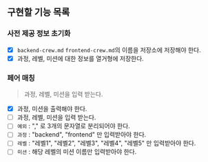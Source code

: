## 구현할 기능 목록

### 사전 제공 정보 초기화
- [x] `backend-crew.md` `frontend-crew.md`의 이름을 저장소에 저장해야 한다.
- [x] 과정, 레벨, 미션에 대한 정보를 열거형에 저장한다.

### 페어 매칭
> 과정, 레벨, 미션을 입력 받는다.
- [x] 과정, 미션을 출력해야 한다.
- [ ] 과정, 레벨, 미션을 입력 받는다.
- [ ] `예외` : "," 로 3개의 문자열로 분리되어야 한다.
- [ ] `과정` : "backend", "frontend" 만 입력받아야 한다.
- [ ] `레벨` : "레벨1", "레벨2", "레벨3", "레벨4", "레벨5" 만 입력받아야 한다.
- [ ] `미션` : 해당 레벨의 미션 이름만 입력받아야 한다.
